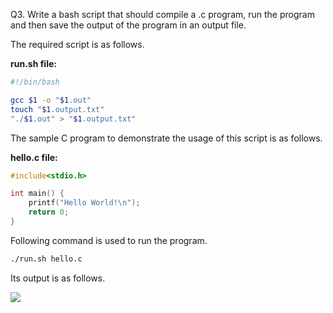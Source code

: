 Q3. Write a bash script that should compile a .c program, run the program and then save the
output of the program in an output file.

The required script is as follows.

**run.sh file:**

```bash
#!/bin/bash

gcc $1 -o "$1.out"
touch "$1.output.txt"
"./$1.out" > "$1.output.txt"
```



The sample C program to demonstrate the usage of this script is as follows.

**hello.c file:**

```c
#include<stdio.h>

int main() {
	printf("Hello World!\n");
	return 0;
}

```



Following command is used to run the program.

```bash
./run.sh hello.c
```



Its output is as follows.

![](/home/chandrakishorsingh/Documents/iiit-allahabad/semester-1/programming-practices/assignments/5/3/1.png)